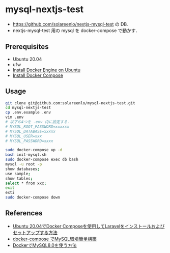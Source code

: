 # mysql-nextjs-test
- https://github.com/solareenlo/nextjs-mysql-test の DB．
- nextjs-mysql-test 用の mysql を docker-compose で動かす．

## Prerequisites
- Ubuntu 20.04
- ufw
- [Install Docker Engine on Ubuntu](https://docs.docker.com/engine/install/ubuntu/)
- [Install Docker Compose](https://docs.docker.com/compose/install/)

## Usage
```sh
git clone git@github.com:solareenlo/mysql-nextjs-test.git
cd mysql-nextjs-test
cp .env.example .env
vim .env
# 以下の4つを .env 内に設定する．
# MYSQL_ROOT_PASSWORD=xxxxxx
# MYSQL_DATABASE=xxxxx
# MYSQL_USER=xxx
# MYSQL_PASSWORD=xxxx

sudo docker-compose up -d
bash init-mysql.sh
sudo docker-compose exec db bash
mysql -u root -p
show databases;
use sample;
show tables;
select * from xxx;
exit
exti
sudo docker-compose down
```

## References
- [Ubuntu 20.04でDocker Composeを使用してLaravelをインストールおよびセットアップする方法](https://www.digitalocean.com/community/tutorials/how-to-install-and-set-up-laravel-with-docker-compose-on-ubuntu-20-04-ja)
- [docker-compose でMySQL環境簡単構築](https://qiita.com/A-Kira/items/f401aea261693c395966)
- [DockerでMySQL8.0を使う方法](https://www.trifields.jp/how-to-use-mysql-8-0-on-docker-4514)
